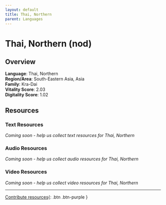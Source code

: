 ```yaml
---
layout: default
title: Thai, Northern
parent: Languages
---
```


# Thai, Northern (nod)

## Overview

**Language**: Thai, Northern  
**Region/Area**: South-Eastern Asia, Asia  
**Family**: Kra-Dai  
**Vitality Score**: 2.03  
**Digitality Score**: 1.02  

## Resources

### Text Resources
*Coming soon - help us collect text resources for Thai, Northern*

### Audio Resources
*Coming soon - help us collect audio resources for Thai, Northern*

### Video Resources
*Coming soon - help us collect video resources for Thai, Northern*

---

[Contribute resources](https://fairtrain.github.io/){: .btn .btn-purple }
